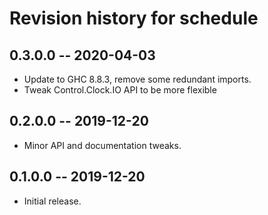 # Revision history for schedule

## 0.3.0.0 -- 2020-04-03

* Update to GHC 8.8.3, remove some redundant imports.
* Tweak Control.Clock.IO API to be more flexible

## 0.2.0.0 -- 2019-12-20

* Minor API and documentation tweaks.

## 0.1.0.0 -- 2019-12-20

* Initial release.
